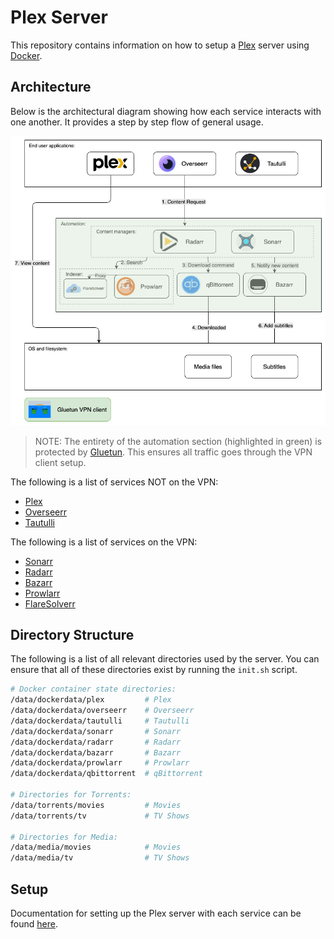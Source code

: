 # Plex Server

This repository contains information on how to setup a [Plex](https://www.plex.tv/) server using [Docker](https://www.docker.com/).

## Architecture

Below is the architectural diagram showing how each service interacts with one another. It provides a step by step flow of general usage.

![diagram](./architecture.png)

> NOTE: The entirety of the automation section (highlighted in green) is protected by [Gluetun](https://github.com/qdm12/gluetun). This ensures all traffic goes through the VPN client setup.

The following is a list of services NOT on the VPN:

- [Plex](https://www.plex.tv/)
- [Overseerr](https://overseerr.dev/)
- [Tautulli](https://tautulli.com/)

The following is a list of services on the VPN:

- [Sonarr](https://sonarr.tv/)
- [Radarr](https://radarr.video/)
- [Bazarr](https://www.bazarr.media/)
- [Prowlarr](https://prowlarr.com/)
- [FlareSolverr](https://github.com/FlareSolverr/FlareSolverr)

## Directory Structure

The following is a list of all relevant directories used by the server. You can ensure that all of these directories exist by running the `init.sh` script.

```sh
# Docker container state directories:
/data/dockerdata/plex         # Plex
/data/dockerdata/overseerr    # Overseerr
/data/dockerdata/tautulli     # Tautulli
/data/dockerdata/sonarr       # Sonarr
/data/dockerdata/radarr       # Radarr
/data/dockerdata/bazarr       # Bazarr
/data/dockerdata/prowlarr     # Prowlarr
/data/dockerdata/qbittorrent  # qBittorrent

# Directories for Torrents:
/data/torrents/movies         # Movies
/data/torrents/tv             # TV Shows

# Directories for Media:
/data/media/movies            # Movies
/data/media/tv                # TV Shows
```

## Setup

Documentation for setting up the Plex server with each service can be found [here](./docs/README.md).

